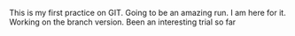 This is my first practice on GIT. Going to be an amazing run. I am here for it.
Working on the branch version. Been an interesting trial so far



